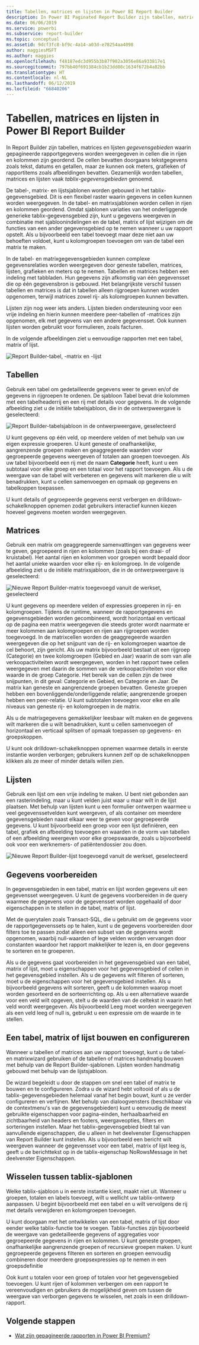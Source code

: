 ```yaml
---
title: Tabellen, matrices en lijsten in Power BI Report Builder
description: In Power BI Paginated Report Builder zijn tabellen, matrices en lijsten gegevensgebieden waarin gepagineerde rapportgegevens worden weergegeven in cellen die in rijen en kolommen zijn geordend.
ms.date: 06/06/2019
ms.service: powerbi
ms.subservice: report-builder
ms.topic: conceptual
ms.assetid: 9dcf3fc8-bf9c-4a14-a03d-e78254aa4098
author: maggiesMSFT
ms.author: maggies
ms.openlocfilehash: f48187edc3d955b3b87f902a3056e86a933817e1
ms.sourcegitcommit: 797bb40f691384cb1b23dd08c1634f672b4a82bb
ms.translationtype: HT
ms.contentlocale: nl-NL
ms.lasthandoff: 06/12/2019
ms.locfileid: "66840206"
---
```

# <a name="tables-matrixes-and-lists-in-power-bi-report-builder"></a>Tabellen, matrices en lijsten in Power BI Report Builder
 In Report Builder zijn tabellen, matrices en lijsten *gegevensgebieden* waarin gepagineerde rapportgegevens worden weergegeven in cellen die in rijen en kolommen zijn geordend. De cellen bevatten doorgaans tekstgegevens zoals tekst, datums en getallen, maar ze kunnen ook meters, grafieken of rapportitems zoals afbeeldingen bevatten. Gezamenlijk worden tabellen, matrices en lijsten vaak *tablix-gegevensgebieden* genoemd.  
  
 De tabel-, matrix- en lijstsjablonen worden gebouwd in het tablix-gegevensgebied. Dit is een flexibel raster waarin gegevens in cellen kunnen worden weergegeven. In de tabel- en matrixsjablonen worden cellen in rijen en kolommen geordend. Omdat sjablonen variaties van het onderliggende generieke tablix-gegevensgebied zijn, kunt u gegevens weergeven in combinatie met sjabloonindelingen en de tabel, matrix of lijst wijzigen om de functies van een ander gegevensgebied op te nemen wanneer u uw rapport opstelt. Als u bijvoorbeeld een tabel toevoegt maar deze niet aan uw behoeften voldoet, kunt u kolomgroepen toevoegen om van de tabel een matrix te maken.  
  
 In de tabel- en matrixgegevensgebieden kunnen complexe gegevensrelaties worden weergegeven door geneste tabellen, matrices, lijsten, grafieken en meters op te nemen. Tabellen en matrices hebben een indeling met tabbladen. Hun gegevens zijn afkomstig van één gegevensset die op één gegevensbron is gebouwd. Het belangrijkste verschil tussen tabellen en matrices is dat in tabellen alleen rijgroepen kunnen worden opgenomen, terwijl matrices zowel rij- als kolomgroepen kunnen bevatten.  
  
 Lijsten zijn nog weer iets anders. Lijsten bieden ondersteuning voor een vrije indeling en hierin kunnen meerdere peer-tabellen of -matrices zijn opgenomen, elk met gegevens van een andere gegevensset. Ook kunnen lijsten worden gebruikt voor formulieren, zoals facturen.  
  
 In de volgende afbeeldingen ziet u eenvoudige rapporten met een tabel, matrix of lijst.  

![Report Builder-tabel, -matrix en -lijst](media/report-builder-tables-matrices-lists/report-builder-table-matrix-list.png)
  
##  <a name="Table"></a> Tabellen  
 Gebruik een tabel om gedetailleerde gegevens weer te geven en/of de gegevens in rijgroepen te ordenen. De sjabloon Tabel bevat drie kolommen met een tabelheaderrij en een rij met details voor gegevens. In de volgende afbeelding ziet u de initiële tabelsjabloon, die in de ontwerpweergave is geselecteerd:  

![Report Builder-tabelsjabloon in de ontwerpweergave, geselecteerd](media/report-builder-tables-matrices-lists/report-builder-new-table.png)
  
 U kunt gegevens op één veld, op meerdere velden of met behulp van uw eigen expressie groeperen. U kunt geneste of onafhankelijke, aangrenzende groepen maken en geaggregeerde waarden voor gegroepeerde gegevens weergeven of totalen aan groepen toevoegen. Als uw tabel bijvoorbeeld een rij met de naam **Categorie** heeft, kunt u een subtotaal voor elke groep en een totaal voor het rapport toevoegen. Als u de weergave van de tabel wilt verbeteren en gegevens wilt markeren die u wilt benadrukken, kunt u cellen samenvoegen en opmaak op gegevens en tabelkoppen toepassen.  
  
 U kunt details of gegroepeerde gegevens eerst verbergen en drilldown-schakelknoppen opnemen zodat gebruikers interactief kunnen kiezen hoeveel gegevens moeten worden weergegeven.  
  
##  <a name="Matrix"></a> Matrices  
 Gebruik een matrix om geaggregeerde samenvattingen van gegevens weer te geven, gegroepeerd in rijen en kolommen (zoals bij een draai- of kruistabel). Het aantal rijen en kolommen voor groepen wordt bepaald door het aantal unieke waarden voor elke rij- en kolomgroep. In de volgende afbeelding ziet u de initiële matrixsjabloon, die in de ontwerpweergave is geselecteerd:  

![Nieuwe Report Builder-matrix toegevoegd vanuit de werkset, geselecteerd](media/report-builder-tables-matrices-lists/report-builder-new-matrix.png)
 
 U kunt gegevens op meerdere velden of expressies groeperen in rij- en kolomgroepen. Tijdens de runtime, wanneer de rapportgegevens en gegevensgebieden worden gecombineerd, wordt horizontaal en verticaal op de pagina een matrix weergegeven die steeds groter wordt naarmate er meer kolommen aan kolomgroepen en rijen aan rijgroepen worden toegevoegd. In de matrixcellen worden de geaggregeerde waarden weergegeven die op het snijpunt van de rij- en kolomgroepen waartoe de cel behoort, zijn gericht. Als uw matrix bijvoorbeeld bestaat uit een rijgroep (Categorie) en twee kolomgroepen (Gebied en Jaar) waarin de som van alle verkoopactiviteiten wordt weergegeven, worden in het rapport twee cellen weergegeven met daarin de sommen van de verkoopactiviteiten voor elke waarde in de groep Categorie. Het bereik van de cellen zijn de twee snijpunten, in dit geval: Categorie en Gebied, en Categorie en Jaar. De matrix kan geneste en aangrenzende groepen bevatten. Geneste groepen hebben een bovenliggende/onderliggende relatie; aangrenzende groepen hebben een peer-relatie. U kunt subtotalen toevoegen voor elke en alle niveaus van geneste rij- en kolomgroepen in de matrix.  
  
 Als u de matrixgegevens gemakkelijker leesbaar wilt maken en de gegevens wilt markeren die u wilt benadrukken, kunt u cellen samenvoegen of horizontaal en verticaal splitsen of opmaak toepassen op gegevens- en groepskoppen.  
  
 U kunt ook drilldown-schakelknoppen opnemen waarmee details in eerste instantie worden verborgen; gebruikers kunnen zelf op de schakelknoppen klikken als ze meer of minder details willen zien.  
  
##  <a name="List"></a> Lijsten  
 Gebruik een lijst om een vrije indeling te maken. U bent niet gebonden aan een rasterindeling, maar u kunt velden juist waar u maar wilt in de lijst plaatsen. Met behulp van lijsten kunt u een formulier ontwerpen waarmee u veel gegevenssetvelden kunt weergeven, of als container om meerdere gegevensgebieden naast elkaar weer te geven voor gegroepeerde gegevens. U kunt bijvoorbeeld een groep voor een lijst definiëren, een tabel, grafiek en afbeelding toevoegen en waarden in de vorm van tabellen of een afbeelding weergeven voor elke groepswaarde, zoals u bijvoorbeeld ook voor een werknemers- of patiëntendossier zou doen.  

![Nieuwe Report Builder-lijst toegevoegd vanuit de werkset, geselecteerd](media/report-builder-tables-matrices-lists/report-builder-new-list.png)
  
##  <a name="PreparingData"></a> Gegevens voorbereiden  
 In gegevensgebieden in een tabel, matrix en lijst worden gegevens uit een gegevensset weergegeven. U kunt de gegevens voorbereiden in de query waarmee de gegevens voor de gegevensset worden opgehaald of door eigenschappen in te stellen in de tabel, matrix of lijst.  
  
 Met de querytalen zoals Transact-SQL, die u gebruikt om de gegevens voor de rapportgegevenssets op te halen, kunt u de gegevens voorbereiden door filters toe te passen zodat alleen een subset van de gegevens wordt opgenomen, waarbij null-waarden of lege velden worden vervangen door constanten waardoor het rapport makkelijker te lezen is, en door gegevens te sorteren en te groeperen.  
  
 Als u de gegevens gaat voorbereiden in het gegevensgebied van een tabel, matrix of lijst, moet u eigenschappen voor het gegevensgebied of cellen in het gegevensgebied instellen. Als u de gegevens wilt filteren of sorteren, moet u de eigenschappen voor het gegevensgebied instellen. Als u bijvoorbeeld gegevens wilt sorteren, geeft u de kolommen waarop moet worden gesorteerd en de sorteerrichting op. Als u een alternatieve waarde voor een veld wilt opgeven, stelt u de waarden van de celtekst in waarin het veld wordt weergegeven. Als bijvoorbeeld Leeg moet worden weergegeven als een veld leeg of null is, gebruikt u een expressie om de waarde in te stellen.  
  
##  <a name="BuildingConfiguringTableMatrixList"></a> Een tabel, matrix of lijst bouwen en configureren  
 Wanneer u tabellen of matrices aan uw rapport toevoegt, kunt u de tabel- en matrixwizard gebruiken of de tabellen of matrices handmatig bouwen met behulp van de Report Builder-sjablonen. Lijsten worden handmatig gebouwd met behulp van de lijstsjabloon.  
  
 De wizard begeleidt u door de stappen om snel een tabel of matrix te bouwen en te configureren. Zodra u de wizard hebt voltooid of als u de tablix-gegevensgebieden helemaal vanaf het begin bouwt, kunt u ze verder configureren en verfijnen. Met behulp van dialoogvensters (beschikbaar via de contextmenu's van de gegevensgebieden) kunt u eenvoudig de meest gebruikte eigenschappen voor pagina-einden, herhaalbaarheid en zichtbaarheid van headers en footers, weergaveopties, filters en sorteringen instellen. Maar het tablix-gegevensgebied biedt tal van aanvullende eigenschappen, die u alleen in het deelvenster Eigenschappen van Report Builder kunt instellen. Als u bijvoorbeeld een bericht wilt weergeven wanneer de gegevensset voor een tabel, matrix of lijst leeg is, geeft u de berichttekst op in de tablix-eigenschap NoRowsMessage in het deelvenster Eigenschappen.  
  
##  <a name="ChangingBetweenTablixTemplates"></a> Wisselen tussen tablix-sjablonen  
 Welke tablix-sjabloon u in eerste instantie kiest, maakt niet uit. Wanneer u groepen, totalen en labels toevoegt, wilt u wellicht uw tablix-ontwerp aanpassen. U begint bijvoorbeeld met een tabel en u wilt vervolgens de rij met details verwijderen en kolomgroepen toevoegen.  
  
 U kunt doorgaan met het ontwikkelen van een tabel, matrix of lijst door eender welke tablix-functie toe te voegen. Tablix-functies zijn bijvoorbeeld de weergave van gedetailleerde gegevens of aggregaties voor gegroepeerde gegevens in rijen en kolommen. U kunt geneste groepen, onafhankelijke aangrenzende groepen of recursieve groepen maken. U kunt gegroepeerde gegevens filteren en sorteren en groepen eenvoudig combineren door meerdere groepsexpressies op te nemen in een groepsdefinitie  
  
 Ook kunt u totalen voor een groep of totalen voor het gegevensgebied toevoegen. U kunt rijen of kolommen verbergen om een rapport te vereenvoudigen en gebruikers de mogelijkheid geven om tussen de weergave van verborgen gegevens te wisselen, net zoals in een drilldown-rapport. 

## <a name="next-steps"></a>Volgende stappen

- [Wat zijn gepagineerde rapporten in Power BI Premium?](paginated-reports-report-builder-power-bi.md)

